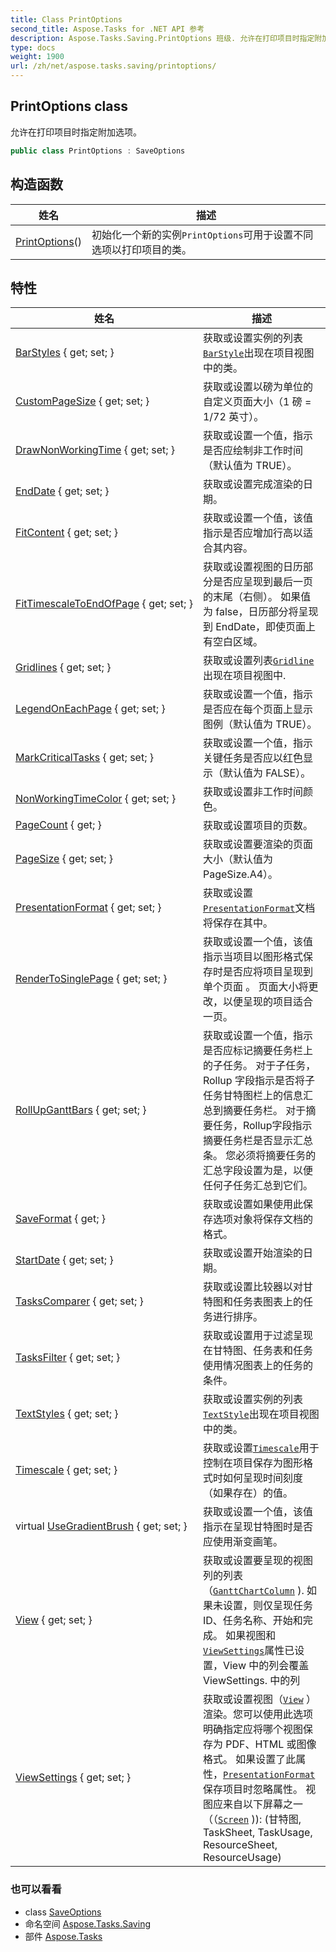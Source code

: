 ```yaml
---
title: Class PrintOptions
second_title: Aspose.Tasks for .NET API 参考
description: Aspose.Tasks.Saving.PrintOptions 班级. 允许在打印项目时指定附加选项
type: docs
weight: 1900
url: /zh/net/aspose.tasks.saving/printoptions/
---
```

## PrintOptions class

允许在打印项目时指定附加选项。

```csharp
public class PrintOptions : SaveOptions
```

## 构造函数

| 姓名 | 描述 |
| --- | --- |
| [PrintOptions](printoptions/)() | 初始化一个新的实例`PrintOptions`可用于设置不同选项以打印项目的类。 |

## 特性

| 姓名 | 描述 |
| --- | --- |
| [BarStyles](../../aspose.tasks.saving/saveoptions/barstyles/) { get; set; } | 获取或设置实例的列表[`BarStyle`](../../aspose.tasks.visualization/barstyle/)出现在项目视图中的类。 |
| [CustomPageSize](../../aspose.tasks.saving/saveoptions/custompagesize/) { get; set; } | 获取或设置以磅为单位的自定义页面大小（1 磅 = 1/72 英寸）。 |
| [DrawNonWorkingTime](../../aspose.tasks.saving/saveoptions/drawnonworkingtime/) { get; set; } | 获取或设置一个值，指示是否应绘制非工作时间（默认值为 TRUE）。 |
| [EndDate](../../aspose.tasks.saving/saveoptions/enddate/) { get; set; } | 获取或设置完成渲染的日期。 |
| [FitContent](../../aspose.tasks.saving/saveoptions/fitcontent/) { get; set; } | 获取或设置一个值，该值指示是否应增加行高以适合其内容。 |
| [FitTimescaleToEndOfPage](../../aspose.tasks.saving/saveoptions/fittimescaletoendofpage/) { get; set; } | 获取或设置视图的日历部分是否应呈现到最后一页的末尾（右侧）。 如果值为 false，日历部分将呈现到 EndDate，即使页面上有空白区域。 |
| [Gridlines](../../aspose.tasks.saving/saveoptions/gridlines/) { get; set; } | 获取或设置列表[`Gridline`](../../aspose.tasks.visualization/gridline/)出现在项目视图中. |
| [LegendOnEachPage](../../aspose.tasks.saving/saveoptions/legendoneachpage/) { get; set; } | 获取或设置一个值，指示是否应在每个页面上显示图例（默认值为 TRUE）。 |
| [MarkCriticalTasks](../../aspose.tasks.saving/saveoptions/markcriticaltasks/) { get; set; } | 获取或设置一个值，指示关键任务是否应以红色显示（默认值为 FALSE）。 |
| [NonWorkingTimeColor](../../aspose.tasks.saving/saveoptions/nonworkingtimecolor/) { get; set; } | 获取或设置非工作时间颜色。 |
| [PageCount](../../aspose.tasks.saving/saveoptions/pagecount/) { get; } | 获取或设置项目的页数。 |
| [PageSize](../../aspose.tasks.saving/saveoptions/pagesize/) { get; set; } | 获取或设置要渲染的页面大小（默认值为PageSize.A4）。 |
| [PresentationFormat](../../aspose.tasks.saving/saveoptions/presentationformat/) { get; set; } | 获取或设置[`PresentationFormat`](../saveoptions/presentationformat/)文档将保存在其中。 |
| [RenderToSinglePage](../../aspose.tasks.saving/saveoptions/rendertosinglepage/) { get; set; } | 获取或设置一个值，该值指示当项目以图形格式保存时是否应将项目呈现到单个页面 。 页面大小将更改，以便呈现的项目适合一页。 |
| [RollUpGanttBars](../../aspose.tasks.saving/saveoptions/rollupganttbars/) { get; set; } | 获取或设置一个值，指示是否应标记摘要任务栏上的子任务。 对于子任务，Rollup 字段指示是否将子任务甘特图栏上的信息汇总到摘要任务栏。 对于摘要任务，Rollup字段指示摘要任务栏是否显示汇总条。 您必须将摘要任务的汇总字段设置为是，以便任何子任务汇总到它们。 |
| [SaveFormat](../../aspose.tasks.saving/saveoptions/saveformat/) { get; } | 获取或设置如果使用此保存选项对象将保存文档的格式。 |
| [StartDate](../../aspose.tasks.saving/saveoptions/startdate/) { get; set; } | 获取或设置开始渲染的日期。 |
| [TasksComparer](../../aspose.tasks.saving/saveoptions/taskscomparer/) { get; set; } | 获取或设置比较器以对甘特图和任务表图表上的任务进行排序。 |
| [TasksFilter](../../aspose.tasks.saving/saveoptions/tasksfilter/) { get; set; } | 获取或设置用于过滤呈现在甘特图、任务表和任务使用情况图表上的任务的条件。 |
| [TextStyles](../../aspose.tasks.saving/saveoptions/textstyles/) { get; set; } | 获取或设置实例的列表[`TextStyle`](../../aspose.tasks.visualization/textstyle/)出现在项目视图中的类。 |
| [Timescale](../../aspose.tasks.saving/saveoptions/timescale/) { get; set; } | 获取或设置[`Timescale`](../saveoptions/timescale/)用于控制在项目保存为图形格式时如何呈现时间刻度（如果存在）的值。 |
| virtual [UseGradientBrush](../../aspose.tasks.saving/saveoptions/usegradientbrush/) { get; set; } | 获取或设置一个值，该值指示在呈现甘特图时是否应使用渐变画笔。 |
| [View](../../aspose.tasks.saving/saveoptions/view/) { get; set; } | 获取或设置要呈现的视图列的列表（[`GanttChartColumn`](../../aspose.tasks.visualization/ganttchartcolumn/) ). 如果未设置，则仅呈现任务 ID、任务名称、开始和完成。 如果视图和[`ViewSettings`](../saveoptions/viewsettings/)属性已设置，View 中的列会覆盖 ViewSettings. 中的列 |
| [ViewSettings](../../aspose.tasks.saving/saveoptions/viewsettings/) { get; set; } | 获取或设置视图（[`View`](../saveoptions/view/) ） 渲染。您可以使用此选项明确指定应将哪个视图保存为 PDF、HTML 或图像格式。 如果设置了此属性，[`PresentationFormat`](../../aspose.tasks.visualization/presentationformat/)保存项目时忽略属性。 视图应来自以下屏幕之一（（[`Screen`](../../aspose.tasks/view/screen/) )): (甘特图, TaskSheet, TaskUsage, ResourceSheet, ResourceUsage) |

### 也可以看看

* class [SaveOptions](../saveoptions/)
* 命名空间 [Aspose.Tasks.Saving](../../aspose.tasks.saving/)
* 部件 [Aspose.Tasks](../../)



